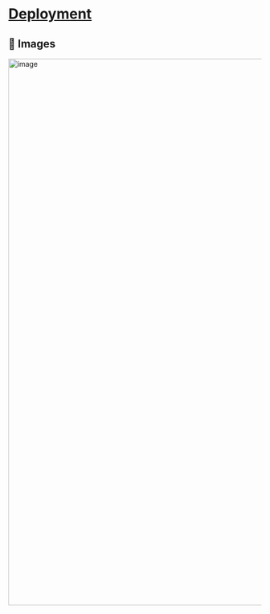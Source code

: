 <h1 ><a align=center href="https://revealer.creativesad.com/">Deployment</a></h1>



## 📸 Images
<img width="1916" height="1087" alt="image" src="https://github.com/user-attachments/assets/d95ede78-394b-4b26-af70-db19ab793e9f" />


